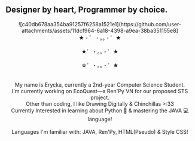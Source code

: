 ## Designer by heart, Programmer by choice.

<!--
**Chiuumin/Chiuumin** is a ✨ _special_ ✨ repository because its `README.md` (this file) appears on your GitHub profile.

Here are some ideas to get you started:

- 🔭 I’m currently working on ...
- 🌱 I’m currently learning ...
- 👯 I’m looking to collaborate on ...
- 🤔 I’m looking for help with ...
- 💬 Ask me about ...
- 📫 How to reach me: ...
- 😄 Pronouns: ...
- ⚡ Fun fact: ...
-->

<p align="center">
  ![c40db678aa354ba91257f6258a1521e1](https://github.com/user-attachments/assets/11dcf964-6a18-4398-a9ea-38ba351155e8]
  <br>
  ★・゜・。。・゜★
  <br>
  <br>
  ★゜・。。・゜★
  <br>
  <br>
  ☆゜・。。・゜★
  <br>
  <br>
  <br>
  My name is Erycka, currently a 2nd-year Computer Science Student. <br>
  I'm currently working on EcoQuest—a Ren'Py VN for our proposed STS project. <br>
  Other than coding, I like Drawing Digitally & Chinchillas >:33 <br>
  Currently Interested in learning about Python 🐍 & mastering the JAVA 💻 language! <br>
  <br>
  Languages I'm familiar with: JAVA, Ren'Py, HTML(Pseudo) & Style CSS!
</p>
